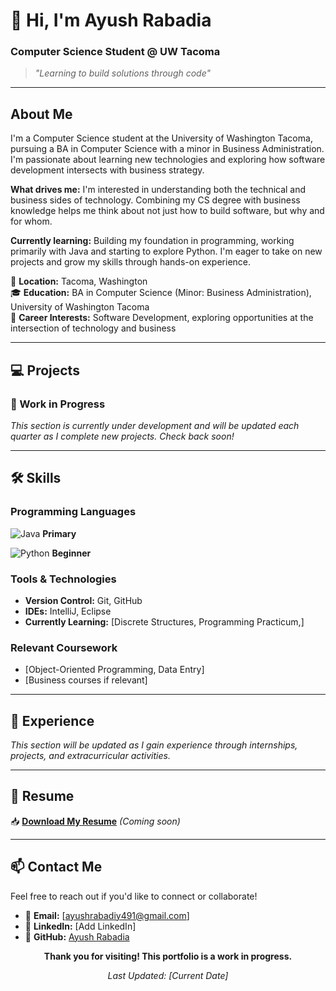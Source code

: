 # 👋 Hi, I'm Ayush Rabadia

### Computer Science Student @ UW Tacoma

> *"Learning to build solutions through code"*

---

## About Me

I'm a Computer Science student at the University of Washington Tacoma, pursuing a BA in Computer Science with a minor in Business Administration. I'm passionate about learning new technologies and exploring how software development intersects with business strategy.

**What drives me:** I'm interested in understanding both the technical and business sides of technology. Combining my CS degree with business knowledge helps me think about not just how to build software, but why and for whom.

**Currently learning:** Building my foundation in programming, working primarily with Java and starting to explore Python. I'm eager to take on new projects and grow my skills through hands-on experience.

📍 **Location:** Tacoma, Washington  
🎓 **Education:** BA in Computer Science (Minor: Business Administration), University of Washington Tacoma  
💼 **Career Interests:** Software Development, exploring opportunities at the intersection of technology and business

---

## 💻 Projects

### 🔨 Work in Progress
*This section is currently under development and will be updated each quarter as I complete new projects. Check back soon!*

---

## 🛠️ Skills

### Programming Languages
![Java](https://img.shields.io/badge/Java-ED8B00?style=for-the-badge&logo=openjdk&logoColor=white) **Primary**

![Python](https://img.shields.io/badge/Python-3776AB?style=for-the-badge&logo=python&logoColor=white) **Beginner**

### Tools & Technologies
- **Version Control:** Git, GitHub
- **IDEs:** IntelliJ, Eclipse
- **Currently Learning:** [Discrete Structures, Programming Practicum,]

### Relevant Coursework
- [Object-Oriented Programming, Data Entry]
- [Business courses if relevant]

---

## 💼 Experience

*This section will be updated as I gain experience through internships, projects, and extracurricular activities.*

---

## 📄 Resume

📥 **[Download My Resume](./resume.pdf)** *(Coming soon)*

---

## 📫 Contact Me

Feel free to reach out if you'd like to connect or collaborate!

- 📧 **Email:** [ayushrabadiy491@gmail.com]
- 💼 **LinkedIn:** [Add LinkedIn]
- 🐙 **GitHub:** [Ayush Rabadia](https://github.com/ayushrabadia)


<div align="center">

**Thank you for visiting! This portfolio is a work in progress.**

*Last Updated: [Current Date]*

</div>
